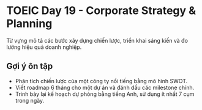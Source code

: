 # TOEIC Day 19 - Corporate Strategy & Planning

Từ vựng mô tả các bước xây dựng chiến lược, triển khai sáng kiến và đo lường hiệu quả doanh nghiệp.

## Gợi ý ôn tập
- Phân tích chiến lược của một công ty nổi tiếng bằng mô hình SWOT.
- Viết roadmap 6 tháng cho một dự án và đánh dấu các milestone chính.
- Trình bày lại kế hoạch dự phòng bằng tiếng Anh, sử dụng ít nhất 7 cụm trong ngày.
